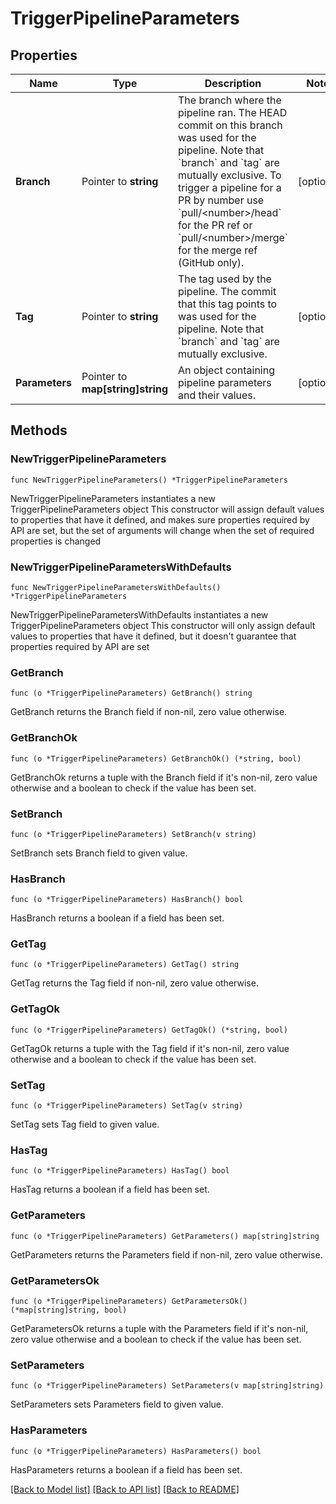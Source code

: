 # TriggerPipelineParameters

## Properties

Name | Type | Description | Notes
------------ | ------------- | ------------- | -------------
**Branch** | Pointer to **string** | The branch where the pipeline ran. The HEAD commit on this branch was used for the pipeline. Note that &#x60;branch&#x60; and &#x60;tag&#x60; are mutually exclusive. To trigger a pipeline for a PR by number use &#x60;pull/&lt;number&gt;/head&#x60; for the PR ref or &#x60;pull/&lt;number&gt;/merge&#x60; for the merge ref (GitHub only). | [optional] 
**Tag** | Pointer to **string** | The tag used by the pipeline. The commit that this tag points to was used for the pipeline. Note that &#x60;branch&#x60; and &#x60;tag&#x60; are mutually exclusive. | [optional] 
**Parameters** | Pointer to **map[string]string** | An object containing pipeline parameters and their values. | [optional] 

## Methods

### NewTriggerPipelineParameters

`func NewTriggerPipelineParameters() *TriggerPipelineParameters`

NewTriggerPipelineParameters instantiates a new TriggerPipelineParameters object
This constructor will assign default values to properties that have it defined,
and makes sure properties required by API are set, but the set of arguments
will change when the set of required properties is changed

### NewTriggerPipelineParametersWithDefaults

`func NewTriggerPipelineParametersWithDefaults() *TriggerPipelineParameters`

NewTriggerPipelineParametersWithDefaults instantiates a new TriggerPipelineParameters object
This constructor will only assign default values to properties that have it defined,
but it doesn't guarantee that properties required by API are set

### GetBranch

`func (o *TriggerPipelineParameters) GetBranch() string`

GetBranch returns the Branch field if non-nil, zero value otherwise.

### GetBranchOk

`func (o *TriggerPipelineParameters) GetBranchOk() (*string, bool)`

GetBranchOk returns a tuple with the Branch field if it's non-nil, zero value otherwise
and a boolean to check if the value has been set.

### SetBranch

`func (o *TriggerPipelineParameters) SetBranch(v string)`

SetBranch sets Branch field to given value.

### HasBranch

`func (o *TriggerPipelineParameters) HasBranch() bool`

HasBranch returns a boolean if a field has been set.

### GetTag

`func (o *TriggerPipelineParameters) GetTag() string`

GetTag returns the Tag field if non-nil, zero value otherwise.

### GetTagOk

`func (o *TriggerPipelineParameters) GetTagOk() (*string, bool)`

GetTagOk returns a tuple with the Tag field if it's non-nil, zero value otherwise
and a boolean to check if the value has been set.

### SetTag

`func (o *TriggerPipelineParameters) SetTag(v string)`

SetTag sets Tag field to given value.

### HasTag

`func (o *TriggerPipelineParameters) HasTag() bool`

HasTag returns a boolean if a field has been set.

### GetParameters

`func (o *TriggerPipelineParameters) GetParameters() map[string]string`

GetParameters returns the Parameters field if non-nil, zero value otherwise.

### GetParametersOk

`func (o *TriggerPipelineParameters) GetParametersOk() (*map[string]string, bool)`

GetParametersOk returns a tuple with the Parameters field if it's non-nil, zero value otherwise
and a boolean to check if the value has been set.

### SetParameters

`func (o *TriggerPipelineParameters) SetParameters(v map[string]string)`

SetParameters sets Parameters field to given value.

### HasParameters

`func (o *TriggerPipelineParameters) HasParameters() bool`

HasParameters returns a boolean if a field has been set.


[[Back to Model list]](../README.md#documentation-for-models) [[Back to API list]](../README.md#documentation-for-api-endpoints) [[Back to README]](../README.md)



